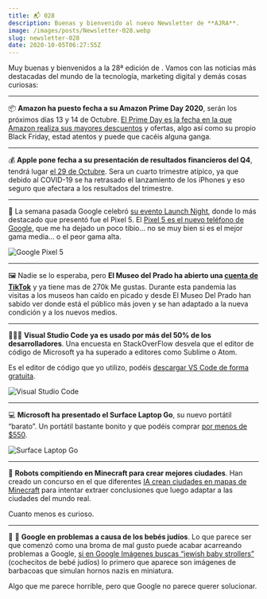 ```yaml
---
title: 📬 028
description: Buenas y bienvenido al nuevo Newsletter de **AJRA**.
image: /images/posts/Newsletter-028.webp
slug: newsletter-028
date: 2020-10-05T06:27:55Z
---
```


Muy buenas y bienvenidos a la 28ª edición de **</AJRA>**.
Vamos con las noticias más destacadas del mundo de la tecnología, marketing digital y demás cosas curiosas:

---

📦 **Amazon ha puesto fecha a su Amazon Prime Day 2020**, serán los próximos días 13 y 14 de Octubre.
[El Prime Day es la fecha en la que Amazon realiza sus mayores descuentos](https://hipertextual.com/2020/09/amazon-prime-day-2020-fechas-descuentos) y ofertas, algo así como su propio Black Friday, estad atentos y puede que cacéis alguna ganga.

---

💰 **Apple pone fecha a su presentación de resultados financieros del Q4**, tendrá lugar [el 29 de Octubre](https://www.apple.com/investor/earnings-call/).
Sera un cuarto trimestre atípico, ya que debido al COVID-19 se ha retrasado el lanzamiento de los iPhones y eso seguro que afectara a los resultados del trimestre.

---

📱 La semana pasada Google celebró [su evento Launch Night](https://9to5google.com/2020/10/01/launch-night-in-recap/), donde lo más destacado que presentó fue el Pixel 5.
El [Pixel 5 es el nuevo teléfono de Google](https://store.google.com/product/pixel_5), que me ha dejado un poco tibio… no se muy bien si es el mejor gama media… o el peor gama alta.

![Google Pixel 5](https://bucketeer-e05bbc84-baa3-437e-9518-adb32be77984.s3.amazonaws.com/public/images/96649b5e-9735-4382-90fc-67b7e14a884b_1920x1080.jpeg)

---

🖼 Nadie se lo esperaba, pero **El Museo del Prado ha abierto una [cuenta de TikTok](https://www.tiktok.com/@museodelprado)** y ya tiene mas de 270k Me gustas.
Durante esta pandemia las visitas a los museos han caído en picado y desde El Museo Del Prado han sabido ver donde está el público más joven y se han adaptado a la nueva condición y a los nuevos medios.

---

👨🏻‍💻 **Visual Studio Code ya es usado por más del 50% de los desarrolladores**.
Una encuesta en StackOverFlow desvela que el editor de código de Microsoft ya ha superado a editores como Sublime o Atom.

Es el editor de código que yo utilizo, podéis [descargar VS Code de forma gratuita](https://code.visualstudio.com/).

![Visual Studio Code](https://bucketeer-e05bbc84-baa3-437e-9518-adb32be77984.s3.amazonaws.com/public/images/82c17b89-f8a4-44c3-892c-f31ee8143f99_1012x506.png)

---

💻 **Microsoft ha presentado el Surface Laptop Go**, su nuevo portátil “barato”.
Un portátil bastante bonito y que podéis comprar [por menos de $550](https://www.microsoft.com/en-us/p/surface-laptop-go/94fc0bdgq7wv?activetab=pivot%3aoverviewtab).

![Surface Laptop Go](https://bucketeer-e05bbc84-baa3-437e-9518-adb32be77984.s3.amazonaws.com/public/images/c79db9d8-71f4-4368-8ee4-37ba62885c0f_2388x1477.jpeg)

---

🤖 **Robots compitiendo en Minecraft para crear mejores ciudades**.
Han creado un concurso en el que diferentes [IA crean ciudades en mapas de Minecraft](https://www.inputmag.com/design/minecraft-is-being-used-to-teach-ai-to-do-urban-planning) para intentar extraer conclusiones que luego adaptar a las ciudades del mundo real.

Cuanto menos es curioso.

---

👶 🍼 **Google en problemas a causa de los bebés judíos**.
Lo que parece ser que comenzó como una broma de mal gusto puede acabar acarreando problemas a Google, [si en Google Imágenes buscas “jewish baby strollers”](https://magnet.xataka.com/un-mundo-fascinante/cochecitos-bebe-judios-resultados-busqueda-imagenes-que-han-puesto-a-google-nuevo-apuro?utm_source=genbeta&utm_medium=network&utm_campaign=repost) (cochecitos de bebé judíos) lo primero que aparece son imágenes de barbacoas que simulan hornos nazis en miniatura.

Algo que me parece horrible, pero que Google no parece querer solucionar.
